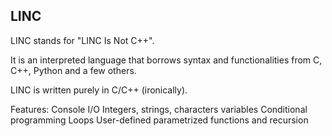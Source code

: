 ## LINC

LINC stands for "LINC Is Not C++".

It is an interpreted language that borrows syntax and functionalities from C, C++, Python and a few others.

LINC is written purely in C/C++ (ironically).

Features:
	Console I/O
	Integers, strings, characters variables
	Conditional programming
	Loops
	User-defined parametrized functions and recursion
